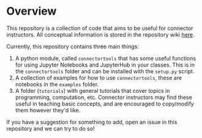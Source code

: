 # Overview
This repository is a collection of code that aims to be useful for connector instructors. All conceptual information is stored in the repository wiki [here](https://github.com/data-8/connector-instructors/wiki).

Currently, this repository contains three main things:

1. A python module, called `connectortools` that has some useful functions for using Jupyter Notebooks and JupyterHub in your classes. This is in the `connectortools` folder and can be installed with the `setup.py` script.
2. A collection of examples for how to use `connectortools`, these are notebooks in the `examples` folder. 
3. A folder (`tutorials`) with general tutorials that cover topics in programming, computation, etc. Connector instructors may find these useful in teaching basic concepts, and are encouraged to copy/modify them however they'd like.

If you have a suggestion for something to add, open an issue in this repository and we can try to do so!